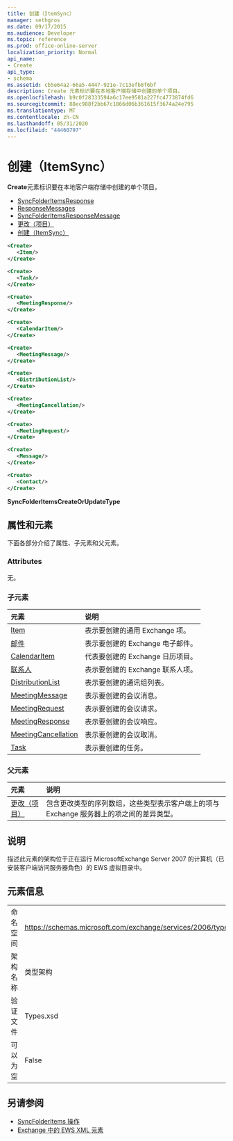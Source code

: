 ```yaml
---
title: 创建（ItemSync）
manager: sethgros
ms.date: 09/17/2015
ms.audience: Developer
ms.topic: reference
ms.prod: office-online-server
localization_priority: Normal
api_name:
- Create
api_type:
- schema
ms.assetid: cb5e64a2-66a5-4447-921e-7c13efb8f6bf
description: Create 元素标识要在本地客户端存储中创建的单个项目。
ms.openlocfilehash: b9c0f28333594a6c17ee9581a227fc4773874fd6
ms.sourcegitcommit: 88ec988f2bb67c1866d06b361615f3674a24e795
ms.translationtype: MT
ms.contentlocale: zh-CN
ms.lasthandoff: 05/31/2020
ms.locfileid: "44460797"
---
```

# <a name="create-itemsync"></a>创建（ItemSync）

**Create**元素标识要在本地客户端存储中创建的单个项目。 
  
- [SyncFolderItemsResponse](syncfolderitemsresponse.md) 
- [ResponseMessages](responsemessages.md) 
- [SyncFolderItemsResponseMessage](syncfolderitemsresponsemessage.md) 
- [更改（项目）](changes-items.md) 
- [创建（ItemSync）](create-itemsync.md)
  
```xml
<Create>
   <Item/>
</Create>
```

```xml
<Create>
   <Task/> 
</Create>
```

```xml
<Create>
   <MeetingResponse/>
</Create>
```

```xml
<Create>
   <CalendarItem/>
</Create>
```

```xml
<Create>
   <MeetingMessage/>
</Create>
```

```xml
<Create>
   <DistributionList/>
</Create>
```

```xml
<Create>
   <MeetingCancellation/>
</Create>
```

```xml
<Create>
   <MeetingRequest/> 
</Create>
```

```xml
<Create>
   <Message/> 
</Create>
```

```xml
<Create>
   <Contact/> 
</Create>
```

**SyncFolderItemsCreateOrUpdateType**

## <a name="attributes-and-elements"></a>属性和元素

下面各部分介绍了属性、子元素和父元素。
  
### <a name="attributes"></a>Attributes

无。
  
### <a name="child-elements"></a>子元素

|**元素**|**说明**|
|:-----|:-----|
|[Item](item.md) <br/> |表示要创建的通用 Exchange 项。  <br/> |
|[邮件](message-ex15websvcsotherref.md) <br/> |表示要创建的 Exchange 电子邮件。  <br/> |
|[CalendarItem](calendaritem.md) <br/> |代表要创建的 Exchange 日历项目。  <br/> |
|[联系人](contact.md) <br/> |表示要创建的 Exchange 联系人项。  <br/> |
|[DistributionList](distributionlist.md) <br/> |表示要创建的通讯组列表。  <br/> |
|[MeetingMessage](meetingmessage.md) <br/> |表示要创建的会议消息。  <br/> |
|[MeetingRequest](meetingrequest.md) <br/> |表示要创建的会议请求。  <br/> |
|[MeetingResponse](meetingresponse.md) <br/> |表示要创建的会议响应。  <br/> |
|[MeetingCancellation](meetingcancellation.md) <br/> |表示要创建的会议取消。  <br/> |
|[Task](task.md) <br/> |表示要创建的任务。  <br/> |
   
### <a name="parent-elements"></a>父元素

|**元素**|**说明**|
|:-----|:-----|
|[更改（项目）](changes-items.md) <br/> |包含更改类型的序列数组，这些类型表示客户端上的项与 Exchange 服务器上的项之间的差异类型。  <br/> |
   
## <a name="remarks"></a>说明

描述此元素的架构位于正在运行 MicrosoftExchange Server 2007 的计算机（已安装客户端访问服务器角色）的 EWS 虚拟目录中。
  
## <a name="element-information"></a>元素信息

|||
|:-----|:-----|
|命名空间  <br/> |https://schemas.microsoft.com/exchange/services/2006/types  <br/> |
|架构名称  <br/> |类型架构  <br/> |
|验证文件  <br/> |Types.xsd  <br/> |
|可以为空  <br/> |False  <br/> |
   
## <a name="see-also"></a>另请参阅

- [SyncFolderItems 操作](syncfolderitems-operation.md)
- [Exchange 中的 EWS XML 元素](ews-xml-elements-in-exchange.md)

